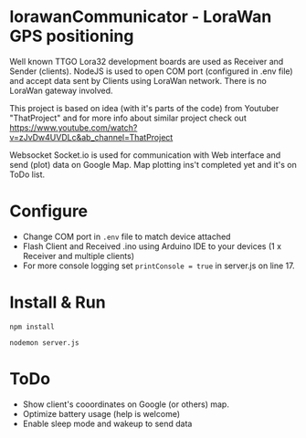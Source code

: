 # lorawanCommunicator - LoraWan GPS positioning

Well known TTGO Lora32 development boards are used as Receiver and Sender (clients). NodeJS is used to open COM port (configured in .env file) and accept data sent by Clients using LoraWan network.
There is no LoraWan gateway involved. 

This project is based on idea (with it's parts of the code) from Youtuber "ThatProject" and for more info about similar project check out https://www.youtube.com/watch?v=zJvDw4UVDLc&ab_channel=ThatProject

Websocket Socket.io is used for communication with Web interface and send (plot) data on Google Map. Map plotting ins't completed yet and it's on ToDo list.

# Configure

 - Change COM port in ` .env ` file to match device attached
 - Flash Client and Received .ino using Arduino IDE to your devices (1 x Receiver and multiple clients)
 - For more console logging set ` printConsole = true `   in server.js on line 17.

# Install & Run

`npm install`

`nodemon server.js`

# ToDo

- Show client's cooordinates on Google (or others) map. 
- Optimize battery usage (help is welcome) 
- Enable sleep mode and wakeup to send data


